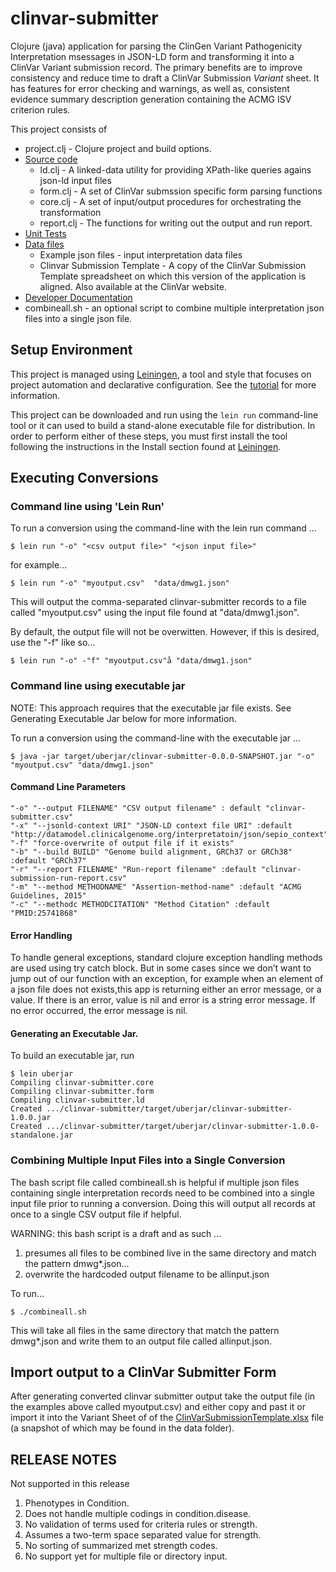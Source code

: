 # clinvar-submitter

Clojure (java) application for parsing the ClinGen Variant Pathogenicity Interpretation msessages in JSON-LD form and transforming it into a ClinVar Variant submission record. The primary benefits are to improve consistency and reduce time to draft a ClinVar Submission *Variant* sheet. It has features for error checking and warnings, as well as, consistent evidence summary description generation containing the ACMG ISV criterion rules. 

This project consists of

* project.clj - Clojure project and build options.
* [Source code](src) 
  * ld.clj - A linked-data utility for providing XPath-like queries agains json-ld input files
  * form.clj - A set of ClinVar submssion specific form parsing functions 
  * core.clj - A set of input/output procedures for orchestrating the transformation
  * report.clj - The functions for writing out the output and run report.
* [Unit Tests](test/clinvar-submitter) 
* [Data files](data)
  * Example json files - input interpretation data files 
  * Clinvar Submission Template - A copy of the ClinVar Submission Template spreadsheet on which this version of the application is aligned. Also available at the ClinVar website.
* [Developer Documentation](doc)
* combineall.sh - an optional script to combine multiple interpretation json files into a single json file. 

## Setup Environment
This project is managed using [Leiningen](https://leiningen.org/), a tool and style that focuses on project automation and declarative configuration.  See the [tutorial](https://github.com/technomancy/leiningen/blob/stable/doc/TUTORIAL.md) for more information.

This project can be downloaded and run using the `lein run` command-line tool or it can used to build a stand-alone executable file for distribution. In order to perform either of these steps, you must first install the tool following the instructions in the Install section found at [Leiningen](https://leiningen.org/). 

## Executing Conversions
### Command line using 'Lein Run'
To run a conversion using the command-line with the lein run command ...
```
$ lein run "-o" "<csv output file>" "<json input file>" 
```
for example... 
```
$ lein run "-o" "myoutput.csv"  "data/dmwg1.json" 
```
This will output the comma-separated clinvar-submitter records to a file called "myoutput.csv"
using the input file found at "data/dmwg1.json".

By default, the output file will not be overwitten. However, if this is desired, use the
"-f" like so...
```
$ lein run "-o" -"f" "myoutput.csv"å "data/dmwg1.json" 
```


### Command line using executable jar
NOTE: This approach requires that the executable jar file exists. See Generating Executable Jar below for more information.

To run a conversion using the command-line with the executable jar ...
```
$ java -jar target/uberjar/clinvar-submitter-0.0.0-SNAPSHOT.jar "-o" "myoutput.csv" "data/dmwg1.json" 
```
#### Command Line Parameters
```
"-o" "--output FILENAME" "CSV output filename" : default "clinvar-submitter.csv"
"-x" "--jsonld-context URI" "JSON-LD context file URI" :default "http://datamodel.clinicalgenome.org/interpretatoin/json/sepio_context"
"-f" "force-overwrite of output file if it exists"
"-b" "--build BUILD" "Genome build alignment, GRCh37 or GRCh38" :default "GRCh37"
"-r" "--report FILENAME" "Run-report filename" :default "clinvar-submission-run-report.csv"
"-m" "--method METHODNAME" "Assertion-method-name" :default "ACMG Guidelines, 2015"
"-c" "--methodc METHODCITATION" "Method Citation" :default "PMID:25741868"
```

#### Error Handling
To handle general exceptions, standard clojure exception handling methods are used using try catch block.
But in some cases since we don’t want to jump out of our function with an exception, for example when an element of a json file does not exists,this app is returning either an error message, or a value. If there is an error, value is nil and error is a string error message. If no error occurred, the error message is nil.

#### Generating an Executable Jar.
To build an executable jar, run

```
$ lein uberjar
Compiling clinvar-submitter.core
Compiling clinvar-submitter.form
Compiling clinvar-submitter.ld
Created .../clinvar-submitter/target/uberjar/clinvar-submitter-1.0.0.jar
Created .../clinvar-submitter/target/uberjar/clinvar-submitter-1.0.0-standalone.jar
```

### Combining Multiple Input Files into a Single Conversion
The bash script file called combineall.sh is helpful if multiple json files containing single
interpretation records need to be combined into a single input file prior to running a 
conversion. Doing this will output all records at once to a single CSV output file if helpful.

WARNING: this bash script is a draft and as such ...
1. presumes all files to be combined live in the same directory and match the pattern dmwg*.json...
2. overwrite the hardcoded output filename to be allinput.json

To run...
```
$ ./combineall.sh
````
This will take all files in the same directory that match the pattern dmwg*.json and
write them to an output file called allinput.json.

## Import output to a ClinVar Submitter Form
After generating converted clinvar submitter output take the output file (in the examples above called myoutput.csv)
and either copy and past it or import it into the Variant Sheet of of the [ClinVarSubmissionTemplate.xlsx](ftp://ftp.ncbi.nlm.nih.gov/pub/clinvar/submission_templates/SubmissionTemplate.xlsx) file 
(a snapshot of which may be found in the data folder). 

## RELEASE NOTES 
Not supported in this release
1.	Phenotypes in Condition.
2.	Does not handle multiple codings in condition.disease.
3.	No validation of terms used for criteria rules or strength. 
4.	Assumes a two-term space separated value for strength.
5.	No sorting of summarized met strength codes.
6.  No support yet for multiple file or directory input.
